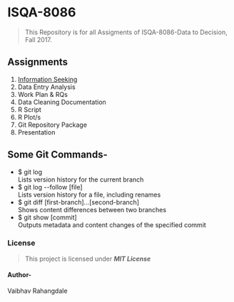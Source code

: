 # ISQA-8086
>This Repository is for all Assigments of ISQA-8086-Data to Decision, Fall 2017.

## Assignments
1. [Information Seeking](https://github.com/vrahangdale/ISQA-8086/tree/master/Information_Seeking)
2. Data Entry Analysis
3. Work Plan & RQs
4. Data Cleaning Documentation
5. R Script
6. R Plot/s
7. Git Repository Package
8. Presentation

## Some Git Commands-
* $ git log  
Lists version history for the current branch
* $ git log --follow [file]  
Lists version history for a file, including renames
* $ git diff [first-branch]...[second-branch]  
Shows content differences between two branches
* $ git show [commit]  
Outputs metadata and content changes of the specified commit

### License
>This project is licensed under  **_MIT License_**

#### Author-
Vaibhav Rahangdale
